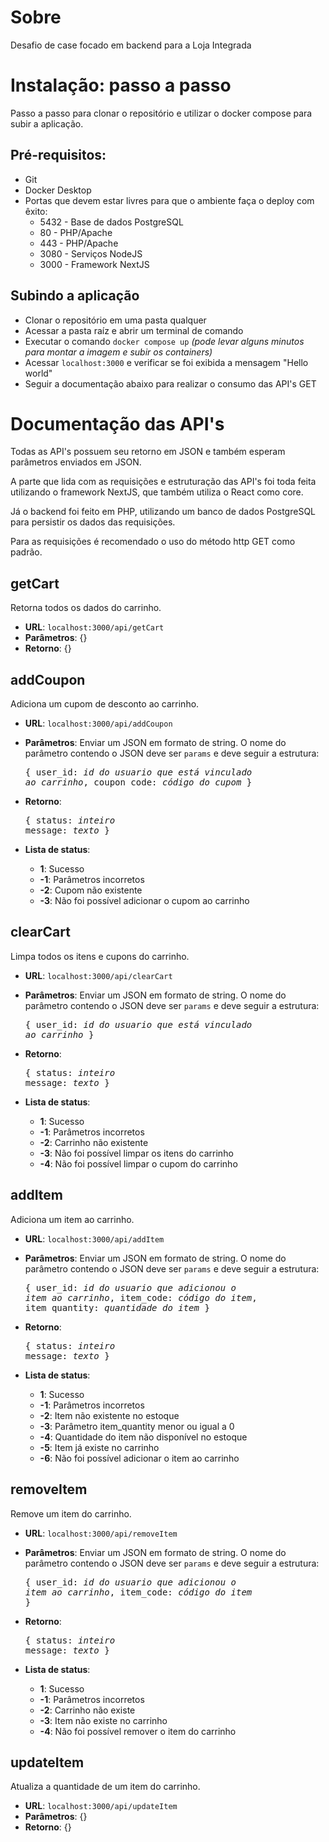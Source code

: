 # Sobre
Desafio de case focado em backend para a Loja Integrada

# Instalação: passo a passo
Passo a passo para clonar o repositório e utilizar o docker compose para subir a aplicação.

## Pré-requisitos:
- Git
- Docker Desktop
- Portas que devem estar livres para que o ambiente faça o deploy com êxito:
  - 5432 - Base de dados PostgreSQL
  - 80 - PHP/Apache
  - 443 - PHP/Apache
  - 3080 - Serviços NodeJS
  - 3000 - Framework NextJS
## Subindo a aplicação
- Clonar o repositório em uma pasta qualquer
- Acessar a pasta raíz e abrir um terminal de comando
- Executar o comando `docker compose up` _(pode levar alguns minutos para montar a imagem e subir os containers)_
- Acessar `localhost:3000` e verificar se foi exibida a mensagem "Hello world"
- Seguir a documentação abaixo para realizar o consumo das API's GET

# Documentação das API's
Todas as API's possuem seu retorno em JSON e também esperam parâmetros enviados em JSON.

A parte que lida com as requisições e estruturação das API's foi toda feita utilizando o framework NextJS, que também utiliza o React como core.

Já o backend foi feito em PHP, utilizando um banco de dados PostgreSQL para persistir os dados das requisições.

Para as requisições é recomendado o uso do método http GET como padrão.

## getCart
Retorna todos os dados do carrinho.

- **URL**: `localhost:3000/api/getCart` 
- **Parâmetros**: {} 
- **Retorno**: {}

## addCoupon
Adiciona um cupom de desconto ao carrinho.

- **URL**: `localhost:3000/api/addCoupon`
- **Parâmetros**: Enviar um JSON em formato de string. O nome do parâmetro contendo o JSON deve ser `params` e deve seguir a estrutura: <pre>{
    user_id: _id do usuario que está vinculado ao carrinho_,
    coupon_code: _código do cupom_
}</pre>
- **Retorno**: <pre>{
    status: _inteiro_
    message: _texto_ 
}</pre>

- **Lista de status**:
  - **1**: Sucesso
  - **-1**: Parâmetros incorretos
  - **-2**: Cupom não existente
  - **-3**: Não foi possível adicionar o cupom ao carrinho

## clearCart
Limpa todos os itens e cupons do carrinho.

- **URL**: `localhost:3000/api/clearCart`
- **Parâmetros**: Enviar um JSON em formato de string. O nome do parâmetro contendo o JSON deve ser `params` e deve seguir a estrutura: <pre>{
    user_id: _id do usuario que está vinculado ao carrinho_
}</pre>
- **Retorno**: <pre>{
    status: _inteiro_
    message: _texto_ 
}</pre>

- **Lista de status**:
  - **1**: Sucesso
  - **-1**: Parâmetros incorretos
  - **-2**: Carrinho não existente
  - **-3**: Não foi possível limpar os itens do carrinho
  - **-4**: Não foi possível limpar o cupom do carrinho

## addItem
Adiciona um item ao carrinho.

- **URL**: `localhost:3000/api/addItem`
- **Parâmetros**: Enviar um JSON em formato de string. O nome do parâmetro contendo o JSON deve ser `params` e deve seguir a estrutura: <pre>{
    user_id: _id do usuario que adicionou o item ao carrinho_,
    item_code: _código do item_,
    item_quantity: _quantidade do item_
}</pre>
- **Retorno**: <pre>{
    status: _inteiro_
    message: _texto_ 
}</pre>

- **Lista de status**:
  - **1**: Sucesso
  - **-1**: Parâmetros incorretos
  - **-2**: Item não existente no estoque
  - **-3**: Parâmetro item_quantity menor ou igual a 0
  - **-4**: Quantidade do item não disponível no estoque
  - **-5**: Item já existe no carrinho
  - **-6**: Não foi possível adicionar o item ao carrinho

## removeItem
Remove um item do carrinho.

- **URL**: `localhost:3000/api/removeItem`
- **Parâmetros**: Enviar um JSON em formato de string. O nome do parâmetro contendo o JSON deve ser `params` e deve seguir a estrutura: <pre>{
    user_id: _id do usuario que adicionou o item ao carrinho_,
    item_code: _código do item_
}</pre>
- **Retorno**: <pre>{
    status: _inteiro_
    message: _texto_ 
}</pre>

- **Lista de status**:
  - **1**: Sucesso
  - **-1**: Parâmetros incorretos
  - **-2**: Carrinho não existe
  - **-3**: Item não existe no carrinho
  - **-4**: Não foi possível remover o item do carrinho

## updateItem
Atualiza a quantidade de um item do carrinho.

- **URL**: `localhost:3000/api/updateItem`
- **Parâmetros**: {}
- **Retorno**: {}
